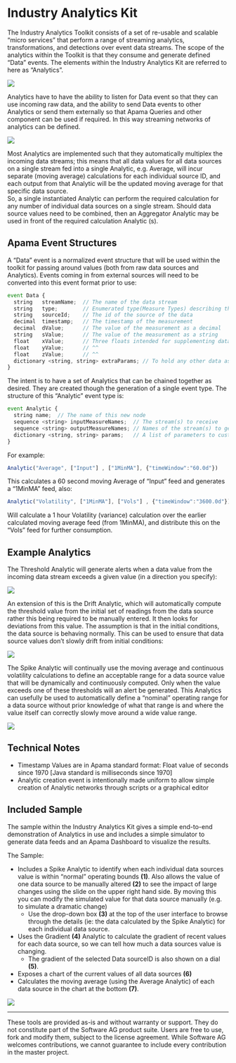 # Industry Analytics Kit

The Industry Analytics Toolkit consists of a set of re-usable and scalable “micro services” 
that perform a range of streaming analytics, transformations, and detections over event data streams. 
The scope of the analytics within the Toolkit is that they consume and generate defined “Data” events. 
The elements within the Industry Analytics Kit are referred to here as “Analytics”.

<img src="https://user-images.githubusercontent.com/38696279/57368683-a71f1f80-7183-11e9-8300-ab8f8addae40.png"/>

Analytics have to have the ability to listen for Data event so that they can use incoming raw data, 
and the ability to send Data events to other Analytics or send them externally so that Apama Queries
and other component can be used if required. In this way streaming networks of analytics can be defined.

<img src="https://user-images.githubusercontent.com/38696279/57368756-d46bcd80-7183-11e9-9b27-c2fd5367da4b.png"/>

Most Analytics are implemented such that they automatically multiplex the incoming data streams; 
this means that all data values for all data sources on a single stream fed into a single Analytic, 
e.g. Average, will incur separate (moving average) calculations for each individual source ID, 
and each output from that Analytic will be the updated moving average for that specific data source.  
So, a single instantiated Analytic can perform the required calculation for any number of individual data sources on a single stream. 
Should data source values need to be combined, then an Aggregator Analytic may be used in front of the required calculation Analytic (s).

## Apama Event Structures

A “Data” event is a normalized event structure that will be used within the toolkit for passing around values 
(both from raw data sources and Analytics). Events coming in from external sources will need to be converted 
into this event format prior to use:

```javascript
event Data {
  string   streamName;  // The name of the data stream
  string   type;        // Enumerated type(Measure Types) describing this event as ANOMALY, COMPUTED or RAW
  string   sourceId;    // The id of the source of the data
  decimal  timestamp;   // The timestamp of the measurement
  decimal  dValue;      // The value of the measurement as a decimal
  string   sValue;      // The value of the measurement as a string
  float    xValue;      // Three floats intended for supplementing data in dValue or sValue (such as a location)
  float    yValue;      // ^^
  float    zValue;      // ^^ 
  dictionary <string, string> extraParams; // To hold any other data associated with the measurement
}
```
The intent is to have a set of Analytics that can be chained together as desired. They are created though the generation of a single event type. 
The structure of this “Analytic” event type is:

```javascript
event Analytic {
  string name;  // The name of this new node
  sequence <string> inputMeasureNames;  // The stream(s) to receive
  sequence <string> outputMeasureNames; // Names of the stream(s) to generate
  dictionary <string, string> params;   // A list of parameters to customize this instance
}
```

For example:
```javascript
Analytic("Average", ["Input"] , ["1MinMA"], {"timeWindow":"60.0d"})
```

This calculates a 60 second moving Average of “Input” feed and generates a “1MinMA” feed, also:
```javascript
Analytic("Volatility", ["1MinMA"], ["Vols"] , {"timeWindow":"3600.0d"})
```
Will calculate a 1 hour Volatility (variance) calculation over the earlier calculated moving average feed (from 1MinMA), 
and distribute this on the “Vols” feed for further consumption.

## Example Analytics
The Threshold Analytic will generate alerts when a data value from the incoming data stream exceeds a given value 
(in a direction you specify):

<img src="https://user-images.githubusercontent.com/38696279/57369135-c79ba980-7184-11e9-8c22-051703f89708.png"/>

An extension of this is the Drift Analytic, which will automatically compute the threshold value from the initial set 
of readings from the data source rather this being required to be manually entered. It then looks for deviations from this value. 
The assumption is that in the initial conditions, the data source is behaving normally.
This can be used to ensure that data source values don’t slowly drift from initial conditions:

<img src="https://user-images.githubusercontent.com/38696279/57369194-e601a500-7184-11e9-9dfd-9b6c7817d59c.png"/>

The Spike Analytic will continually use the moving average and continuous volatility calculations to define an acceptable
range for a data source value that will be dynamically and continuously computed. Only when the value exceeds one of 
these thresholds will an alert be generated. This Analytics can usefully be used to automatically define a “nominal” 
operating range for a data source without prior knowledge of what that range is and where the value itself can correctly 
slowly move around a wide value range.

<img src="https://user-images.githubusercontent.com/38696279/57369232-fb76cf00-7184-11e9-9522-6ba0d0f79e47.png"/>

## Technical Notes
* Timestamp Values are in Apama standard format: Float value of seconds since 1970 [Java standard is milliseconds since 1970]
* Analytic creation event is intentionally made uniform to allow simple creation of Analytic networks through scripts or a graphical editor

## Included Sample
The sample within the Industry Analytics Kit gives a simple end-to-end demonstration of Analytics in use and includes a simple simulator to generate data feeds and an Apama Dashboard to visualize the results. 

The Sample:
*	Includes a Spike Analytic to identify when each individual data sources value is within “normal” operating bounds **(1)**. 
Also allows the value of one data source to be manually altered **(2)** to see the impact of large changes using the slide 
on the upper right hand side. By moving this you can modify the simulated value for that data source manually 
(e.g. to simulate a dramatic change)
    - Use the drop-down box **(3)** at the top of the user interface to browse through the details 
    (ie: the data calculated by the Spike Analytic) for each individual data source.
*	Uses the Gradient **(4)** Analytic to calculate the gradient of recent values for each data source, 
so we can tell how much a data sources value is changing.
    - The gradient of the selected Data sourceID is also shown on a dial **(5)**.
*	Exposes a chart of the current values of all data sources **(6)**
*	Calculates the moving average (using the Average Analytic) of each data source in the chart at the bottom **(7)**.

<img src="https://user-images.githubusercontent.com/38696279/57369895-ad62cb00-7186-11e9-8698-c7263ed127f8.png"/>

------------------------------

These tools are provided as-is and without warranty or support. They do not constitute part of the Software AG product suite. Users are free to use, fork and modify them, subject to the license agreement. While Software AG welcomes contributions, we cannot guarantee to include every contribution in the master project.
